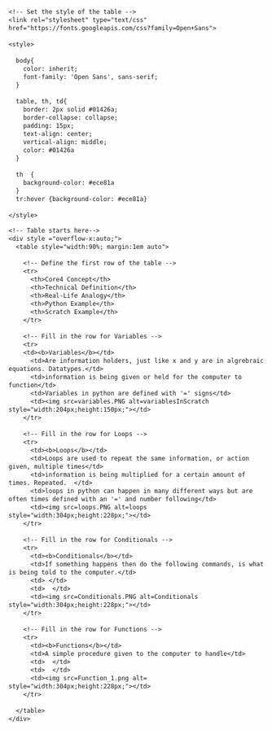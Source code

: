 <!DOCTYPE html>
<html>
  <head>

    <!-- Set the style of the table -->
    <link rel="stylesheet" type="text/css" href="https://fonts.googleapis.com/css?family=Open+Sans">

    <style>

      body{
        color: inherit;
        font-family: 'Open Sans', sans-serif;
      }

      table, th, td{
        border: 2px solid #01426a;
        border-collapse: collapse;
        padding: 15px;
        text-align: center;
        vertical-align: middle;
        color: #01426a
      }

      th  {
        background-color: #ece81a
      }
      tr:hover {background-color: #ece81a}

    </style>
  </head>

  <body>

    <!-- Table starts here-->
    <div style ="overflow-x:auto;">
      <table style="width:90%; margin:1em auto">

        <!-- Define the first row of the table -->
        <tr>
          <th>Core4 Concept</th>
          <th>Technical Definition</th>
          <th>Real-Life Analogy</th>
          <th>Python Example</th>
          <th>Scratch Example</th>
        </tr>

        <!-- Fill in the row for Variables -->
        <tr>
        <td><b>Variables</b></td>
          <td>Are information holders, just like x and y are in algrebraic equations. Datatypes.</td>
          <td>information is being given or held for the computer to function</td>
          <td>Variables in python are defined with '=' signs</td>
          <td><img src=variables.PNG alt=variablesInScratch style="width:204px;height:150px;"></td>
        </tr>

        <!-- Fill in the row for Loops -->
        <tr>
          <td><b>Loops</b></td>
          <td>Loops are used to repeat the same information, or action given, multiple times</td>
          <td>information is being multiplied for a certain amount of times. Repeated.  </td>
          <td>loops in python can happen in many different ways but are often times defined with an '=' and number following</td>
          <td><img src=loops.PNG alt=loops style="width:304px;height:228px;"></td>
        </tr>

        <!-- Fill in the row for Conditionals -->
        <tr>
          <td><b>Conditionals</b></td>
          <td>If something happens then do the following commands, is what is being told to the computer.</td>
          <td> </td>
          <td>  </td>
          <td><img src=Conditionals.PNG alt=Conditionals style="width:304px;height:228px;"></td>
        </tr>

        <!-- Fill in the row for Functions -->
        <tr>
          <td><b>Functions</b></td>
          <td>A simple procedure given to the computer to handle</td>
          <td>  </td>
          <td>  </td>
          <td><img src=Function_1.png alt= style="width:304px;height:228px;"></td>
        </tr>

      </table>
    </div>
    
  </body>
</html>
